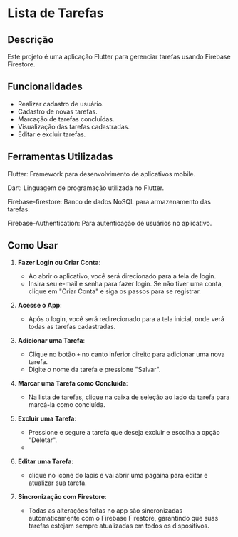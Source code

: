 # Lista de Tarefas

## Descrição
Este projeto é uma aplicação Flutter para gerenciar tarefas usando Firebase Firestore.

## Funcionalidades
- Realizar cadastro de usuário. 
- Cadastro de novas tarefas.
- Marcação de tarefas concluídas.
- Visualização das tarefas cadastradas.
- Editar e excluir tarefas.

## Ferramentas Utilizadas

Flutter: Framework para desenvolvimento de aplicativos mobile.
  
Dart: Linguagem de programação utilizada no Flutter.
  
Firebase-firestore: Banco de dados NoSQL para armazenamento das tarefas.
  
Firebase-Authentication: Para autenticação de usuários no aplicativo.
  


## Como Usar
1. **Fazer Login ou Criar Conta**: 
   - Ao abrir o aplicativo, você será direcionado para a tela de login.
   - Insira seu e-mail e senha para fazer login. Se não tiver uma conta, clique em "Criar Conta" e siga os passos para se registrar.

2. **Acesse o App**: 
   - Após o login, você será redirecionado para a tela inicial, onde verá todas as tarefas cadastradas.

3. **Adicionar uma Tarefa**: 
   - Clique no botão `+` no canto inferior direito para adicionar uma nova tarefa.
   - Digite o nome da tarefa e pressione "Salvar".

4. **Marcar uma Tarefa como Concluída**:
   - Na lista de tarefas, clique na caixa de seleção ao lado da tarefa para marcá-la como concluída.

5. **Excluir uma Tarefa**:
   - Pressione e segure a tarefa que deseja excluir e escolha a opção "Deletar".
   - 
6. **Editar uma Tarefa**:
   - clique no icone do lapis e vai abrir uma pagaina para editar e atualizar sua tarefa.

7. **Sincronização com Firestore**:
   - Todas as alterações feitas no app são sincronizadas automaticamente com o Firebase Firestore, garantindo que suas tarefas estejam sempre atualizadas em todos os dispositivos.





